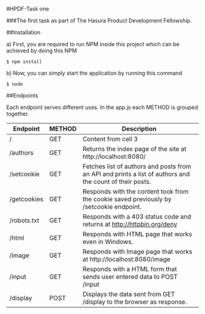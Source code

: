 #HPDF-Task one

###The first task as part of The Hasura Product Development Fellowship.

##Installation

a) First, you are required to run NPM inside this project which can be achieved by doing this NPM

    $ npm install

b) Now, you can simply start the application by running this command 

    $ node

##Endpoints

Each endpoint serves different uses. In the app.js each METHOD is grouped together.


Endpoint | METHOD | Description
------------ | ------------- | -------------
/ | GET | Content from cell 3
/authors | GET | Returns the index page of the site at http://localhost:8080/
/setcookie | GET | Fetches list of authors and posts from an API and prints a list of authors and the count of their posts.
/getcookies | GET | Responds with the content took from the cookie saved previously by /setcookie endpoint.
/robots.txt	 | GET | Responds with a 403 status code and returns at http://httpbin.org/deny
/html | GET | Responds with  HTML page that works even in Windows.
/image | GET | Responds with Image page that works at http://localhost:8080/image
/input | GET | Responds with a HTML form that sends user entered data to POST /input
/display | POST | Displays the data sent from GET /display to the browser as response.
